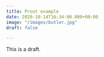 ```yaml
---
title: Prout example
date: 2020-10-14T16:34:00.000+00:00
image: "/images/butler.jpg"
draft: false

---
```

This is a draft.